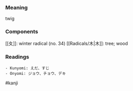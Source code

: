 ### Meaning

twig

### Components

[[夂]]: winter radical (no. 34) [[Radicals/木|木]]: tree; wood

### Readings

```
- Kunyomi: えだ、すじ
- Onyomi: ジョウ、チョウ、デキ
```

#kanji